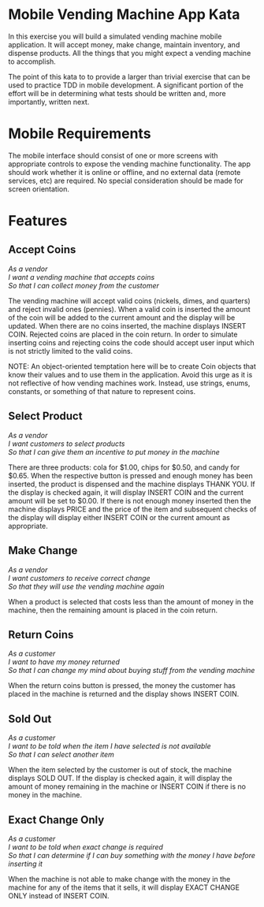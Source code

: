 Mobile Vending Machine App Kata
====================

In this exercise you will build a simulated vending machine mobile application.
It will accept money, make change, maintain inventory, and dispense products.
All the things that you might expect a vending machine to accomplish.

The point of this kata to to provide a larger than trivial exercise that can be
used to practice TDD in mobile development. A significant portion of the effort
will be in determining what tests should be written and, more importantly,
written next.

Mobile Requirements
===================
The mobile interface should consist of one or more screens with appropriate
controls to expose the vending machine functionality. The app should work
whether it is online or offline, and no external data (remote services, etc) are
required. No special consideration should be made for screen orientation.

Features
========

Accept Coins
------------

_As a vendor_  
_I want a vending machine that accepts coins_  
_So that I can collect money from the customer_  

The vending machine will accept valid coins (nickels, dimes, and quarters) and
reject invalid ones (pennies). When a valid coin is inserted the amount of the
coin will be added to the current amount and the display will be updated.
When there are no coins inserted, the machine displays INSERT COIN. Rejected
coins are placed in the coin return. In order to simulate inserting coins and
rejecting coins the code should accept user input which is not strictly limited
to the valid coins.

NOTE: An object-oriented temptation here will be to create Coin objects that
know their values and to use them in the application. Avoid this urge as it is
not reflective of how vending machines work. Instead, use strings, enums,
constants, or something of that nature to represent coins.

Select Product
--------------

_As a vendor_  
_I want customers to select products_  
_So that I can give them an incentive to put money in the machine_  

There are three products: cola for $1.00, chips for $0.50, and candy for $0.65.
When the respective button is pressed and enough money has been inserted, the
product is dispensed and the machine displays THANK YOU. If the display is
checked again, it will display INSERT COIN and the current amount will be set to
$0.00. If there is not enough money inserted then the machine displays PRICE and
the price of the item and subsequent checks of the display will display either
INSERT COIN or the current amount as appropriate.

Make Change
-----------

_As a vendor_  
_I want customers to receive correct change_  
_So that they will use the vending machine again_  

When a product is selected that costs less than the amount of money in the
machine, then the remaining amount is placed in the coin return.

Return Coins
------------

_As a customer_  
_I want to have my money returned_  
_So that I can change my mind about buying stuff from the vending machine_  

When the return coins button is pressed, the money the customer has placed in
the machine is returned and the display shows INSERT COIN.

Sold Out
--------

_As a customer_  
_I want to be told when the item I have selected is not available_  
_So that I can select another item_  

When the item selected by the customer is out of stock, the machine displays
SOLD OUT. If the display is checked again, it will display the amount of money
remaining in the machine or INSERT COIN if there is no money in the machine.

Exact Change Only
-----------------

_As a customer_  
_I want to be told when exact change is required_  
_So that I can determine if I can buy something with the money I have before
inserting it_  

When the machine is not able to make change with the money in the machine for
any of the items that it sells, it will display EXACT CHANGE ONLY instead of
INSERT COIN.
